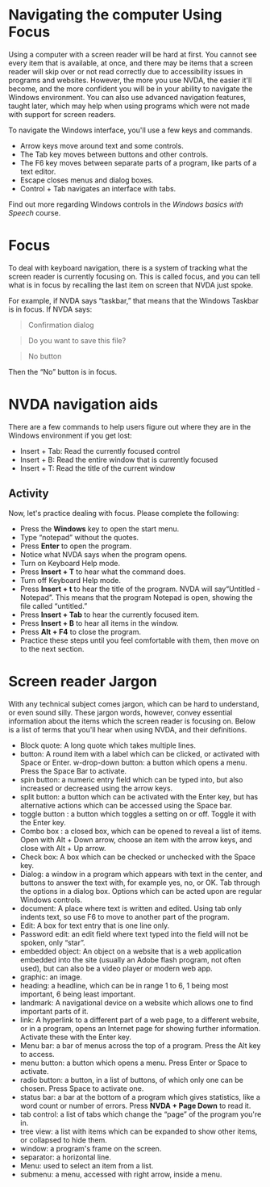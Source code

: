 Navigating the computer Using Focus
=======================

Using a computer with a screen reader will be hard at first. You cannot see every item that is available, at once, and there may be items that a screen reader will skip over or not read correctly due to accessibility issues in programs and websites. However, the more you use NVDA, the easier it'll become, and the more confident you will be in your ability to navigate the Windows environment. You can also use advanced navigation features, taught later, which may help when using programs which were not made with support for screen readers.

To navigate the Windows interface, you'll use a few keys and commands.

- Arrow keys move around text and some controls.
- The Tab key moves between buttons and other controls.
- The F6 key moves between separate parts of a program, like parts of a text editor.
- Escape closes menus and dialog boxes.
- Control + Tab navigates an interface with tabs.

Find out more regarding Windows controls in the *Windows basics with Speech* course.

Focus
=====

To deal with keyboard navigation, there is a system of tracking what the screen reader is currently focusing on. This is called focus, and you can tell what is in focus by recalling the last item on screen that NVDA just spoke.

For example, if NVDA says “taskbar,” that means that the Windows Taskbar is in focus. If NVDA says:

> Confirmation dialog

> Do you want to save this file?

> No button

Then the “No” button is in focus.

NVDA navigation aids
====================

There are a few commands to help users figure out where they are in the Windows environment if you get lost:

- Insert + Tab: Read the currently focused control
- Insert + B: Read the entire window that is currently focused
- Insert + T: Read the title of the current window

Activity
--------

Now, let's practice dealing with focus. Please complete the following:

- Press the **Windows** key to open the start menu.
- Type “notepad” without the quotes.
- Press **Enter** to open the program.
- Notice what NVDA says when the program opens.
- Turn on Keyboard Help mode.
- Press **Insert + T** to hear what the command does.
- Turn off Keyboard Help mode.
- Press **Insert + t** to hear the title of the program. NVDA will say“Untitled - Notepad”. This means that the program Notepad is open, showing the file called “untitled.”
- Press **Insert + Tab** to hear the currently focused item.
- Press **Insert + B** to hear all items in the window.
- Press **Alt + F4** to close the program.
- Practice these steps until you feel comfortable with them, then move on to the next section.

Screen reader Jargon
====================

With any technical subject comes jargon, which can be hard to understand, or even sound silly. These jargon words, however, convey essential information about the items which the screen reader is focusing on. Below is a list of terms that you'll hear when using NVDA, and their definitions.

- Block quote: A long quote which takes multiple lines.
- button: A round item with a label which can be clicked, or activated with Space or Enter.
w-drop-down button: a button which opens a menu. Press the Space Bar to activate.
- spin button: a numeric entry field which can be typed into, but also increased or decreased using the arrow keys.
- split button: a button which can be activated with the Enter key, but has alternative actions which can be accessed using the Space bar.
- toggle button : a button which toggles a setting on or off. Toggle it with the Enter key.
- Combo box : a closed box, which can be opened to reveal a list of items. Open with Alt + Down arrow, choose an item with the arrow keys, and close with Alt + Up arrow.
- Check box: A box which can be checked or unchecked with the Space key.
- Dialog: a window in a program which appears with text in the center, and buttons to answer the text with, for example yes, no, or OK. Tab through the options in a dialog box. Options which can be acted upon are regular Windows controls.
- document: A place where text is written and edited. Using tab only indents text, so use F6 to move to another part of the program.
- Edit: A box for text entry that is one line only.
- Password edit: an edit field where text typed into the field will not be spoken, only “star”.
- embedded object: An object on a website that is a web application embedded into the site (usually an Adobe flash program, not often used), but can also be a video player or modern web app.
- graphic: an image.
- heading: a headline, which can be in range 1 to 6, 1 being most important, 6 being least important.
- landmark: A navigational device on a website which allows one to find important parts of it.
- link: A hyperlink to a different part of a web page, to a different website, or in a program, opens an Internet page for showing further information. Activate these with the Enter key.
- Menu bar: a bar of menus across the top of a program. Press the Alt key to access.
- menu button: a button which opens a menu. Press Enter or Space to activate.
- radio button: a button, in a list of buttons, of which only one can be chosen. Press Space to activate one.
- status bar: a bar at the bottom of a program which gives statistics, like a word count or number of errors. Press **NVDA + Page Down** to read it.
- tab control: a list of tabs which change the “page” of the program you're in.
- tree view: a list with items which can be expanded to show other items, or collapsed to hide them.
- window: a program's frame on the screen.
- separator: a horizontal line.
- Menu: used to select an item from a list.
- submenu: a menu, accessed with right arrow, inside a menu.
